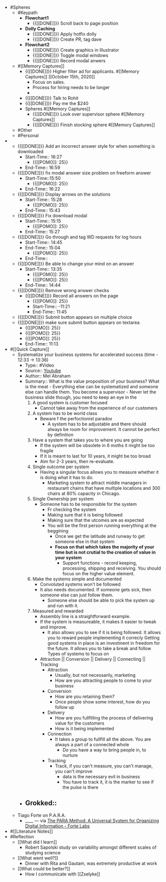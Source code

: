 - #Spheres 
    - #Keypath
        - **Flowchart1**
            - {{[[DONE]]}} Scroll back to page position
        - **Dolly Caching**
            - {{[[DONE]]}} Apply hotfix dolly
            - {{[[DONE]]}} Create PR, tag dave
        - **Flowchart2**
            - {{[[DONE]]}} Create graphics in Illustrator 
            - {{[[DONE]]}} Toggle modal windows
            - {{[[DONE]]}} Record modal anwers
    - #[[Memory Captures]]
        - {{[[DONE]]}} Higher filter ad for applicants. #[[Memory Captures]] [[October 15th, 2020]]
            - Focus on sales.
            - Process for hiring needs to be longer
            - 
        - {{[[DONE]]}} Talk to Rohit
        - {{[[DONE]]}} Pay me the $240
        - Spheres #[[Memory Captures]]
            - {{[[DONE]]}} Look over supervisor sphere #[[Memory Captures]]
            - {{[[DONE]]}} Finish stocking sphere #[[Memory Captures]]
    - #Other
    - #Personal
- 
    - {{[[DONE]]}} Add an incorrect answer style for when something is downloaded
        - Start-Time:: 16:27
            - {{[[POMO]]: 25}}
        - End-Time:: 16:59
    - {{[[DONE]]}} fix modal answer size problem on freeform answer
        - Start-Time::15:50
            - {{[[POMO]]: 25}}
        - End-Time:: 16:22
    - {{[[DONE]]}} Display arrows on the solutions
        - Start-Time:: 15:28
            - {{[[POMO]]: 25}}
        - End-Time:: 15:43
    - {{[[DONE]]}} Fix download modal
        - Start-Time::  15:15
            - {{[[POMO]]: 25}}
        - End-Time:: 15:27
    - {{[[DONE]]}}  Go through and tag WD requests for log hours
        - Start-Time:: 14:45 
        - End-Time:: 15:04
            - {{[[POMO]]: 25}}
        - End-Time:: 
    - {{[[DONE]]}} Be able to change your mind on an answer
        - Start-Time:: 13:35
            - {{[[POMO]]: 25}}
            - {{[[POMO]]: 25}}
        - End-Time:: 14:44
    - {{[[DONE]]}} Remove wrong answer checks 
        - {{[[DONE]]}} Record all answers on the page
            - {{[[POMO]]: 25}} 
            - Start-Time:: -11:21  
            - End-Time:: 11:45
    - {{[[DONE]]}} Submit button appears on multiple choice
    - {{[[DONE]]}} make sure submit button appears on textarea
        - {{[[POMO]]: 25}}
        - {{[[POMO]]: 25}} 
        - {{[[POMO]]: 25}}
        - End-Time:: 11:13
- #[[Quick Capture]]
    - Systematize your business systems for accelerated success (time - 12:33 -> 13:36)
        - Type:: #Video
        - Source:: [Youtube](https://www.youtube.com/watch?v=r6VxBoDjPaQ)
        - Author:: Mel Abraham
        - Summary::
             What is the value proposition of your business? What is the meat
                - Everything else can be systematized and someone else can handle them. You become a supervisor
                    - Never let the business slide though, you need to keep an eye in the 
            1. A good system is customer focused
                - Cannot take away from the experience of our customers
            2. A system has to be world class
                - Beware f the perfoctionist paradox
                    - A system has to be adjustable and there should always be room for improvement. It cannot be perfect by definition
            3. Have a system that takes you to where you are going
                - If the system will be obsolete in 6 moths it might be too fragile
                - If it is meant to last for 10 years, it might be too broad
                - Aim for 2-3 years, then re-evaluate.
            4. Single outcome per system
                - Having a singular focus allows you to measure whether it is doing what it has to do. 
                    - Marketing system to attract middle managers in restaurant chains that have multiple locations and 300 chairs at 80% capacity in Chicago.
            5. Single Ownership per system
                - Someone has to be responsible for the system
                    - Fr checking the system
                    - Making sure that it is being followed
                    - Making sure that the utcomes are as expected
                    - You will be the first person running everything at the beggining
                        - Once we get the latitude and runway to get someone else in that system
                        - **Focus on that which takes the majority of your time but is not crutial to the creation of value in your system**
                            - Support functions - record keeping, processing, shipping and receiving. You should focus on the higher value element.
            6. Make the systems simple and documented
                - Convoluted systems won't be followed
                - It also needs documented. If someone gets sick, then someone else can just follow them.
                    - Someone else should be able to pick the system up and run with it. 
            7. Measured and rewarded
                - Assembly line is a straightforward example.
                - If the system is measureable, it makes it easier to tweak and improve.
                    - It also allows you to see if it is being followed. It allows you to reward people implementing it correcly
            Getting good systems in place is an investment in freedom for the future. It allows you to take a break and follow
            Types of systems to focus on
                - Attraction || Conversion || Delivery || Connecting || Tracking
                    - Attraction
                        - Usually, but not necessarily, marketing
                        - How are you attracting people to come to your business
                    - Conversion
                        - How are you retaining them?
                        - Once people show some interest, how do you follow up
                    - Delivery
                        - How are you fullfilling the process of delivering value for the customers
                        - How is it being implemented
                    - Connection
                        - It takes a group to fullfill all the above. You are always a part of a connected whole
                            - Do you have a way to bring people in, to nurture
                    - Tracking
                        - Track, if you can't measure, you can't manage, you can't improve
                            - data is the necessary evil in business
                            - You have to track it, it is the marker to see if the pulse is there
        - Grokked::
            - 
    - Tiago Forte on P.A.R.A.
        - ____ — via [The PARA Method: A Universal System for Organizing Digital Information - Forte Labs](https://fortelabs.co/blog/para/)
- #[[Literature Notes]]
- #Reflection
    - [[What did I learn]]
        - Robert Sapolski study on variability amongst different scales of studying science
    - [[What went well?]]
        - Dinner with Rita and Gautam, was extremely productive at work
    - [[What could be better?]]
        - How I communicate with [[Zselyke]]
